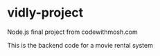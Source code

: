 # vidly-project

Node.js final project from codewithmosh.com

This is the backend code for a movie rental system
